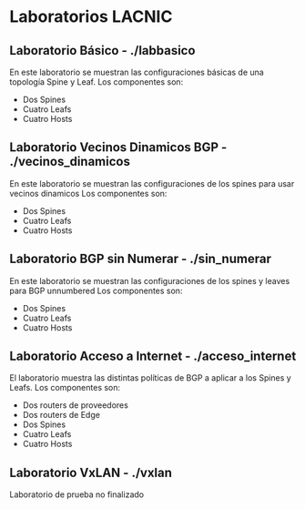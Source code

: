 # Laboratorios LACNIC
## Laboratorio Básico - ./labbasico
En este laboratorio se muestran las configuraciones básicas de una topología Spine y Leaf.
Los componentes son:
- Dos Spines
- Cuatro Leafs
- Cuatro Hosts
## Laboratorio Vecinos Dinamicos BGP - ./vecinos_dinamicos
En este laboratorio se muestran las configuraciones de los spines para usar vecinos dinamicos
Los componentes son:
- Dos Spines
- Cuatro Leafs
- Cuatro Hosts
## Laboratorio BGP sin Numerar - ./sin_numerar
En este laboratorio se muestran las configuraciones de los spines y leaves para BGP unnumbered
Los componentes son:
- Dos Spines
- Cuatro Leafs
- Cuatro Hosts
## Laboratorio Acceso a Internet - ./acceso_internet
El laboratorio muestra las distintas políticas de BGP a aplicar a los Spines y Leafs.
Los componentes son:
- Dos routers de proveedores
- Dos routers de Edge
- Dos Spines
- Cuatro Leafs
- Cuatro Hosts
## Laboratorio VxLAN - ./vxlan
Laboratorio de prueba no finalizado
